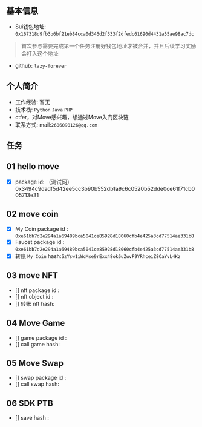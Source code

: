 ## 基本信息
- Sui钱包地址: `0x167318d9fb3b6bf21eb84cca0d346d2f333f2dfedc61690d4431a55ae98ac7dc`
> 首次参与需要完成第一个任务注册好钱包地址才被合并，并且后续学习奖励会打入这个地址
- github: `lazy-forever`

## 个人简介
- 工作经验: 暂无
- 技术栈: `Python` `Java` `PHP`
- ctfer，对Move感兴趣，想通过Move入门区块链
- 联系方式: mail:`2606090126@qq.com`

## 任务

##   01 hello move  
- [x] package id: （测试网） 0x3494c9dadf5d42ee5cc3b90b552db1a9c6c0520b52dde0ce61f71cb005713e31

##   02 move coin
- [x] My Coin package id : `0xe61bb7d2e294a1a69489bca5041ce85928d18060cfb4e425a3cd77514ae331b8`
- [x] Faucet package id : `0xe61bb7d2e294a1a69489bca5041ce85928d18060cfb4e425a3cd77514ae331b8`
- [x] 转账 `My Coin` hash:`5zYsw1iWcMse9rExx48ok6uZwvF9YRhceiZ8CaYvL4Kz`

##   03 move NFT
- [] nft package id :
- [] nft object id : 
- [] 转账 nft  hash:

##   04 Move Game
- [] game package id :
- [] call game hash:

##   05 Move Swap
- [] swap package id :
- [] call swap hash:

##   06 SDK PTB
- [] save hash :
